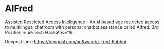 # AIFred

Assisted Restricted Access Intelligence - An AI based age restricted access to multilingual chatroom with personal chatbot assistance called Alfred.
3rd Position in EMTech Hackathon'19

Devpost Link: https://devpost.com/software/ai-fred-6ubhoi
